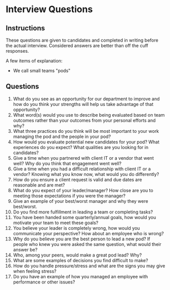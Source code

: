 # Interview Questions

## Instructions
These questions are given to candidates and completed in writing before the actual interview.
Considered answers are better than off the cuff responses.

A few items of explanation:
* We call small teams "pods"

## Questions
1. What do you see as an opportunity for our department to improve and how do you think your strengths will help us take advantage of that opportunity?
1. What word(s) would you use to describe being evaluated based on team outcomes rather than your outcomes from your personal efforts and why?
1. What three practices do you think will be most important to your work managing the pod and the people in your pod?
1. How would you evaluate potential new candidates for your pod? What experiences do you expect? What qualities are you looking for in candidates?
1. Give a time when you partnered with client IT or a vendor that went well? Why do you think that engagement went well?
1. Give a time when you had a difficult relationship with client IT or a vendor? Knowing what you know now, what would you do differently?
1. How do you ensure a client request is valid and due dates are reasonable and are met?
1. What do you expect of your leader/manager? How close are you to meeting those expectations if you were the manager?
1. Give an example of your best/worst manager and why they were best/worst.
1. Do you find more fulfillment in leading a team or completing tasks?
1. You have been handed some quarterly/annual goals, how would you motivate your team to meet these goals?
1. You believe your leader is completely wrong, how would you communicate your perspective? How about an employee who is wrong?
1. Why do you believe you are the best person to lead a new pod? If people who knew you were asked the same question, what would their answer be?
1. Who, among your peers, would make a great pod lead? Why?
1. What are some examples of decisions you find difficult to make?
1. How do you handle pressure/stress and what are the signs you may give when feeling stress?
1. Do you have an example of how you managed an employee with performance or other issues?